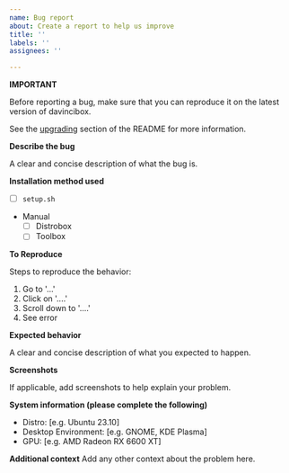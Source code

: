 ```yaml
---
name: Bug report
about: Create a report to help us improve
title: ''
labels: ''
assignees: ''

---
```


**IMPORTANT**

Before reporting a bug, make sure that you can reproduce it on the latest version of davincibox.

See the [upgrading](https://github.com/zelikos/davincibox#upgrading) section of the README for more information.

**Describe the bug**

A clear and concise description of what the bug is.

**Installation method used**

- [ ] `setup.sh`
- Manual
  - [ ] Distrobox
  - [ ] Toolbox

**To Reproduce**

Steps to reproduce the behavior:
1. Go to '...'
2. Click on '....'
3. Scroll down to '....'
4. See error

**Expected behavior**

A clear and concise description of what you expected to happen.

**Screenshots**

If applicable, add screenshots to help explain your problem.

**System information (please complete the following)**

 - Distro: [e.g. Ubuntu 23.10]
 - Desktop Environment: [e.g. GNOME, KDE Plasma]
 - GPU: [e.g. AMD Radeon RX 6600 XT]

**Additional context**
Add any other context about the problem here.
